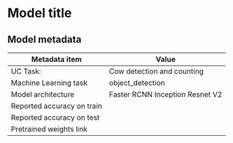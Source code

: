 # Model title


## Model metadata

| Metadata item | Value |
| ---- | ---- | 
| UC Task: | Cow detection and counting |
| Machine Learning task | object_detection |
| Model architecture | Faster RCNN Inception Resnet V2 |
| Reported accuracy on train |  |
| Reported accuracy on test |  |
| Pretrained weights link | |


